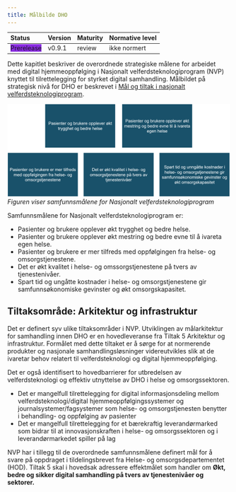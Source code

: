 ```yaml
---
title: Målbilde DHO
---
```


| Status | Version | Maturity | Normative level |
|:-------------|:------------------|:------|:-------|
|<span style="background-color:BlueViolet">Prerelease</span> | v0.9.1 | review  | ikke normert |

Dette kapitlet beskriver de overordnede strategiske målene for arbeidet med digital hjemmeoppfølging i Nasjonalt velferdsteknologiprogram (NVP) knyttet til tilrettelegging for styrket digital samhandling. Målbildet på strategisk nivå for DHO er beskrevet i [Mål og tiltak i nasjonalt velferdsteknologiprogram](https://www.helsedirektoratet.no/tema/velferdsteknologi/velferdsteknologi).  

[![Figur som viser samfunnsmålene for Nasjonalt velferdsteknologiprogram. Illustrasjon](../img/samfunnsmal.png)](../img/samfunnsmal.png)
*Figuren viser samfunnsmålene for Nasjonalt velferdsteknologiprogram*

Samfunnsmålene for Nasjonalt velferdsteknologiprogram er:

* Pasienter og brukere opplever økt trygghet og bedre helse.
* Pasienter og brukere opplever økt mestring og bedre evne til å ivareta egen helse.
* Pasienter og brukere er mer tilfreds med oppfølgingen fra helse- og omsorgstjenestene.
* Det er økt kvalitet i helse- og omssorgstjenestene på tvers av tjenestenivåer.
* Spart tid og ungåtte kostnader i helse- og omsorgstjenestene gir samfunnsøkonomiske gevinster og økt omsorgskapasitet.

## Tiltaksområde: Arkitektur og infrastruktur

Det er definert syv ulike tiltaksområder i NVP. Utviklingen av målarkitektur for samhandling innen DHO er en hovedleveranse fra Tiltak 5 Arkitektur og infrastruktur. Formålet med dette tiltaket er å sørge for at normerende produkter og nasjonale samhandlingsløsninger videreutvikles slik at de ivaretar behov relatert til velferdsteknologi og digital hjemmeoppfølging.

Det er også identifisert to hovedbarrierer for utbredelsen av velferdsteknologi og effektiv utnyttelse av DHO i helse og omsorgssektoren.

* Det er mangelfull tilrettelegging for digital informasjonsdeling mellom velferdsteknologi/digital hjemmeoppfølgingssystemer og journalsystemer/fagsystemer som helse- og omsorgstjenesten benytter i behandling- og oppfølging av pasienter
* Det er mangelfull tilrettelegging for et bærekraftig leverandørmarked som bidrar til at innovasjonskraften i helse- og omsorgssektoren og i leverandørmarkedet spiller på lag

NVP har i tillegg til de overordnede samfunnsmålene definert mål for å svare på oppdraget i tildelingsbrevet fra Helse- og omsorgsdepartementet (HOD). Tiltak 5 skal i hovedsak adressere effektmålet som handler om **Økt, bedre og sikker digital samhandling på tvers av tjenestenivåer og sektorer.**
